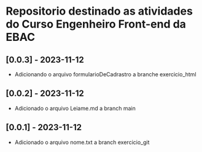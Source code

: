 # Repositorio destinado as atividades do Curso Engenheiro Front-end da EBAC

## [0.0.3] - 2023-11-12
- Adicionando o arquivo formularioDeCadrastro a branche exercicio_html
## [0.0.2] - 2023-11-12
- Adicionado o arquivo Leiame.md a branch main
## [0.0.1] - 2023-11-12
- Adicionado o arquivo nome.txt a branch exercicio_git